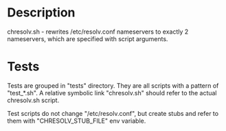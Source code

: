 # Description
chresolv.sh - rewrites /etc/resolv.conf nameservers to exactly 2 nameservers, which are specified with script arguments.

# Tests
Tests are grouped in "tests" directory.
They are all scripts with a pattern of "test_\*.sh".
A relative symbolic link "chresolv.sh" should refer to the actual chresolv.sh script.

Test scripts do not change "/etc/resolv.conf", but create stubs and refer to them with "CHRESOLV_STUB_FILE" env variable.

